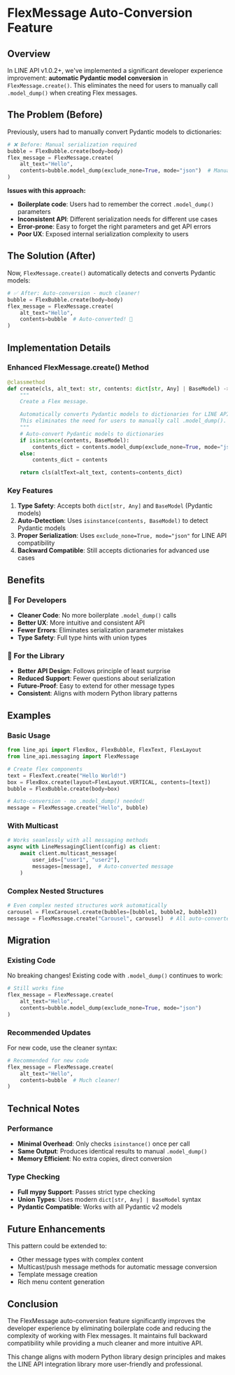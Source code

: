 # FlexMessage Auto-Conversion Feature

## Overview

In LINE API v1.0.2+, we've implemented a significant developer experience improvement: **automatic Pydantic model conversion** in `FlexMessage.create()`. This eliminates the need for users to manually call `.model_dump()` when creating Flex messages.

## The Problem (Before)

Previously, users had to manually convert Pydantic models to dictionaries:

```python
# ❌ Before: Manual serialization required
bubble = FlexBubble.create(body=body)
flex_message = FlexMessage.create(
    alt_text="Hello",
    contents=bubble.model_dump(exclude_none=True, mode="json")  # Manual!
)
```

**Issues with this approach:**
- **Boilerplate code**: Users had to remember the correct `.model_dump()` parameters
- **Inconsistent API**: Different serialization needs for different use cases
- **Error-prone**: Easy to forget the right parameters and get API errors
- **Poor UX**: Exposed internal serialization complexity to users

## The Solution (After)

Now, `FlexMessage.create()` automatically detects and converts Pydantic models:

```python
# ✅ After: Auto-conversion - much cleaner!
bubble = FlexBubble.create(body=body)
flex_message = FlexMessage.create(
    alt_text="Hello",
    contents=bubble  # Auto-converted! 🎉
)
```

## Implementation Details

### Enhanced FlexMessage.create() Method

```python
@classmethod
def create(cls, alt_text: str, contents: dict[str, Any] | BaseModel) -> FlexMessage:
    """
    Create a Flex message.

    Automatically converts Pydantic models to dictionaries for LINE API compatibility.
    This eliminates the need for users to manually call .model_dump().
    """
    # Auto-convert Pydantic models to dictionaries
    if isinstance(contents, BaseModel):
        contents_dict = contents.model_dump(exclude_none=True, mode="json")
    else:
        contents_dict = contents

    return cls(altText=alt_text, contents=contents_dict)
```

### Key Features

1. **Type Safety**: Accepts both `dict[str, Any]` and `BaseModel` (Pydantic models)
2. **Auto-Detection**: Uses `isinstance(contents, BaseModel)` to detect Pydantic models
3. **Proper Serialization**: Uses `exclude_none=True, mode="json"` for LINE API compatibility
4. **Backward Compatible**: Still accepts dictionaries for advanced use cases

## Benefits

### 🎯 For Developers
- **Cleaner Code**: No more boilerplate `.model_dump()` calls
- **Better UX**: More intuitive and consistent API
- **Fewer Errors**: Eliminates serialization parameter mistakes
- **Type Safety**: Full type hints with union types

### 🚀 For the Library
- **Better API Design**: Follows principle of least surprise
- **Reduced Support**: Fewer questions about serialization
- **Future-Proof**: Easy to extend for other message types
- **Consistent**: Aligns with modern Python library patterns

## Examples

### Basic Usage

```python
from line_api import FlexBox, FlexBubble, FlexText, FlexLayout
from line_api.messaging import FlexMessage

# Create flex components
text = FlexText.create("Hello World!")
box = FlexBox.create(layout=FlexLayout.VERTICAL, contents=[text])
bubble = FlexBubble.create(body=box)

# Auto-conversion - no .model_dump() needed!
message = FlexMessage.create("Hello", bubble)
```

### With Multicast

```python
# Works seamlessly with all messaging methods
async with LineMessagingClient(config) as client:
    await client.multicast_message(
        user_ids=["user1", "user2"],
        messages=[message],  # Auto-converted message
    )
```

### Complex Nested Structures

```python
# Even complex nested structures work automatically
carousel = FlexCarousel.create(bubbles=[bubble1, bubble2, bubble3])
message = FlexMessage.create("Carousel", carousel)  # All auto-converted!
```

## Migration

### Existing Code
No breaking changes! Existing code with `.model_dump()` continues to work:

```python
# Still works fine
flex_message = FlexMessage.create(
    alt_text="Hello",
    contents=bubble.model_dump(exclude_none=True, mode="json")
)
```

### Recommended Updates
For new code, use the cleaner syntax:

```python
# Recommended for new code
flex_message = FlexMessage.create(
    alt_text="Hello",
    contents=bubble  # Much cleaner!
)
```

## Technical Notes

### Performance
- **Minimal Overhead**: Only checks `isinstance()` once per call
- **Same Output**: Produces identical results to manual `.model_dump()`
- **Memory Efficient**: No extra copies, direct conversion

### Type Checking
- **Full mypy Support**: Passes strict type checking
- **Union Types**: Uses modern `dict[str, Any] | BaseModel` syntax
- **Pydantic Compatible**: Works with all Pydantic v2 models

## Future Enhancements

This pattern could be extended to:
- Other message types with complex content
- Multicast/push message methods for automatic message conversion
- Template message creation
- Rich menu content generation

## Conclusion

The FlexMessage auto-conversion feature significantly improves the developer experience by eliminating boilerplate code and reducing the complexity of working with Flex messages. It maintains full backward compatibility while providing a much cleaner and more intuitive API.

This change aligns with modern Python library design principles and makes the LINE API integration library more user-friendly and professional.
